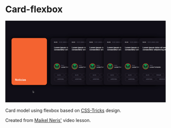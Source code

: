 # Card-flexbox

![Funcionamento dos cards](./assets/img/screen.gif)


Card model using flexbox based on <a href="https://css-tricks.com/">CSS-Tricks</a> design.

Created from <a href="https://www.youtube.com/channel/UCwwZBOQDEmkWcqs_60NRtMg">Maikel Neris'</a> video lesson.
